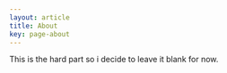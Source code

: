 ```yaml
---
layout: article
title: About
key: page-about
---
```


This is the hard part so i decide to leave it blank for now.